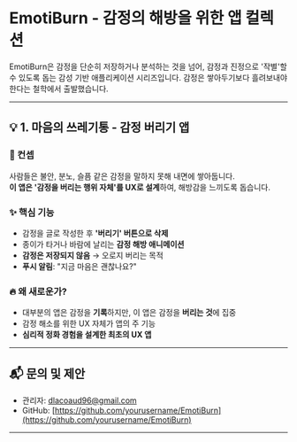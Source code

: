 
# EmotiBurn - 감정의 해방을 위한 앱 컬렉션

EmotiBurn은 감정을 단순히 저장하거나 분석하는 것을 넘어, 감정과 진정으로 '작별'할 수 있도록 돕는 감성 기반 애플리케이션 시리즈입니다. 감정은 쌓아두기보다 흘려보내야 한다는 철학에서 출발했습니다.

---

## 💡 1. 마음의 쓰레기통 - 감정 버리기 앱

### 📱 컨셉
사람들은 불안, 분노, 슬픔 같은 감정을 말하지 못해 내면에 쌓아둡니다.  
**이 앱은 '감정을 버리는 행위 자체'를 UX로 설계**하여, 해방감을 느끼도록 돕습니다.

### ✨ 핵심 기능
- 감정을 글로 작성한 후 **'버리기' 버튼으로 삭제**
- 종이가 타거나 바람에 날리는 **감정 해방 애니메이션**
- **감정은 저장되지 않음** → 오로지 버리는 목적
- **푸시 알림**: "지금 마음은 괜찮나요?"

### 🔥 왜 새로운가?
- 대부분의 앱은 감정을 **기록**하지만, 이 앱은 감정을 **버리는 것**에 집중
- 감정 해소를 위한 UX 자체가 앱의 주 기능
- **심리적 정화 경험을 설계한 최초의 UX 앱**

---

## 📬 문의 및 제안

- 관리자: dlacoaud96@gmail.com  
- GitHub: [https://github.com/yourusername/EmotiBurn](https://github.com/yourusername/EmotiBurn)

---
